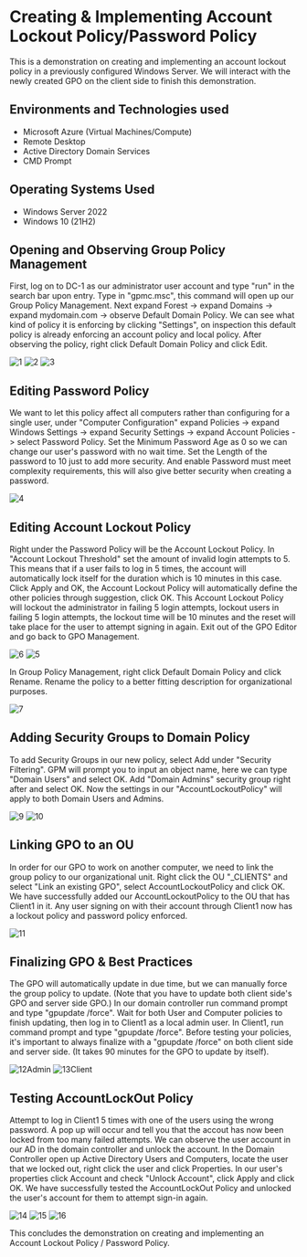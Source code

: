
<h1>Creating & Implementing Account Lockout Policy/Password Policy</h1>
<p>
  This is a demonstration on creating and implementing an account lockout policy in a previously configured Windows Server. We will interact with the newly created GPO on the client side to finish this demonstration.
</p>
<p>
<h2>Environments and Technologies used</h2>
  
  - Microsoft Azure (Virtual Machines/Compute)
  - Remote Desktop
  - Active Directory Domain Services
  - CMD Prompt
</p>

<h2>Operating Systems Used </h2>

- Windows Server 2022
- Windows 10 (21H2)

<h2>Opening and Observing Group Policy Management</h2>

First, log on to DC-1 as our administrator user account and type "run" in the search bar upon entry. Type in "gpmc.msc", this command will open up our Group Policy Management. Next expand Forest -> expand Domains -> expand mydomain.com -> observe Default Domain Policy. We can see what kind of policy it is enforcing by clicking "Settings", on inspection this default policy is already enforcing an account policy and local policy. After observing the policy, right click Default Domain Policy and click Edit.

  ![1](https://github.com/user-attachments/assets/0472b355-55b1-49e9-a18e-841e9681ef0d)
  ![2](https://github.com/user-attachments/assets/c37da3a5-073a-4969-8a3b-8031d34ab8ec)
  ![3](https://github.com/user-attachments/assets/197cf42c-9e43-4864-baa2-6d095f9adae3)

<h2>Editing Password Policy</h2>

We want to let this policy affect all computers rather than configuring for a single user, under "Computer Configuration" expand Policies -> expand Windows Settings -> expand Security Settings -> expand Account Policies -> select Password Policy. Set the Minimum Password Age as 0 so we can change our user's password with no wait time. Set the Length of the password to 10 just to add more security. And enable Password must meet complexity requirements, this will also give better security when creating a password.

![4](https://github.com/user-attachments/assets/633018cc-164c-4d0d-9b03-f2b0caa486fb)

<h2>Editing Account Lockout Policy</h2>

Right under the Password Policy will be the Account Lockout Policy. In "Account Lockout Threshold" set the amount of invalid login attempts to 5. This means that if a user fails to log in 5 times, the account will automatically lock itself for the duration which is 10 minutes in this case. Click Apply and OK, the Account Lockout Policy will automatically define the other policies through suggestion, click OK. This Account Lockout Policy will lockout the administrator in failing 5 login attempts, lockout users in failing 5 login attempts, the lockout time will be 10 minutes and the reset will take place for the user to attempt signing in again. Exit out of the GPO Editor and go back to GPO Management.

![6](https://github.com/user-attachments/assets/2d7ecab3-e72c-41c7-8b91-101cdf398525)
![5](https://github.com/user-attachments/assets/bd8cac95-a792-433b-951b-f088aaa35a31)

In Group Policy Management, right click Default Domain Policy and click Rename. Rename the policy to a better fitting description for organizational purposes.

![7](https://github.com/user-attachments/assets/205e06a5-e295-47f4-819c-bdf07b0cecb3)

<h2>Adding Security Groups to Domain Policy</h2>

To add Security Groups in our new policy, select Add under "Security Filtering". GPM will prompt you to input an object name, here we can type "Domain Users" and select OK. Add "Domain Admins" security group right after and select OK. Now the settings in our "AccountLockoutPolicy" will apply to both Domain Users and Admins.

![9](https://github.com/user-attachments/assets/45361c5b-ad19-44e1-8df1-8b0502032196)
![10](https://github.com/user-attachments/assets/9bfa9c5a-3880-4975-81ae-f15f50cd9345)

<h2>Linking GPO to an OU</h2>

In order for our GPO to work on another computer, we need to link the group policy to our organizational unit. Right click the OU "_CLIENTS" and select "Link an existing GPO", select AccountLockoutPolicy and click OK. We have successfully added our AccountLockoutPolicy to the OU that has Client1 in it. Any user signing on with their account through Client1 now has a lockout policy and password policy enforced.

![11](https://github.com/user-attachments/assets/8991be51-2167-4172-8962-24500b51fa27)

<h2>Finalizing GPO & Best Practices</h2>

The GPO will automatically update in due time, but we can manually force the group policy to update. (Note that you have to update both client side's GPO and server side GPO.) In our domain controller run command prompt and type "gpupdate /force". Wait for both User and Computer policies to finish updating, then log in to Client1 as a local admin user. In Client1, run command prompt and type "gpupdate /force". Before testing your policies, it's important to always finalize with a "gpupdate /force" on both client side and server side. (It takes 90 minutes for the GPO to update by itself).

![12Admin](https://github.com/user-attachments/assets/f3c3d317-5215-4f66-bb62-8f6a83be0cc1)
![13Client](https://github.com/user-attachments/assets/33ffb879-0f8f-48fa-8690-725aad7c2f5b)

<h2>Testing AccountLockOut Policy</h2>

Attempt to log in Client1 5 times with one of the users using the wrong password. A pop up will occur and tell you that the accout has now been locked from too many failed attempts. We can observe the user account in our AD in the domain controller and unlock the account. In the Domain Controller open up Active Directory Users and Computers, locate the user that we locked out, right click the user and click Properties. In our user's properties click Account and check "Unlock Account", click Apply and click OK. We have successfully tested the AccountLockOut Policy and unlocked the user's account for them to attempt sign-in again.

![14](https://github.com/user-attachments/assets/c38e5fca-0c42-40f7-8d68-5eaf7b7be26d)
![15](https://github.com/user-attachments/assets/e6f39a87-bd08-40a6-9d4a-ae5ea38feb8d)
![16](https://github.com/user-attachments/assets/0cb463b2-e498-4cf5-bcdc-f7258cdd39c5)

This concludes the demonstration on creating and implementing an Account Lockout Policy / Password Policy.




</p>
